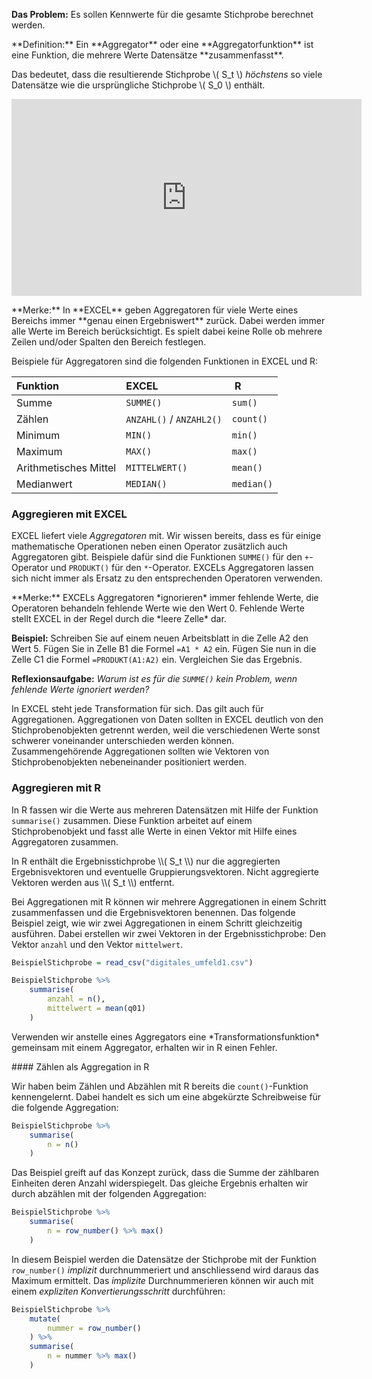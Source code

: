 
**Das Problem:** Es sollen Kennwerte für die gesamte Stichprobe berechnet werden.

<p class="alert  alert-primary" markdown="1">
**Definition:** Ein **Aggregator** oder eine **Aggregatorfunktion** ist eine Funktion, die mehrere Werte Datensätze **zusammenfasst**.
</p>

Das bedeutet, dass die resultierende Stichprobe \\( S_t \\) *höchstens* so viele Datensätze wie die ursprüngliche Stichprobe \\( S_0 \\) enthält. 

<iframe width="560" height="315" src="https://www.youtube-nocookie.com/embed/RQ8sBypWsGg" frameborder="0" allow="accelerometer; autoplay; clipboard-write; encrypted-media; gyroscope; picture-in-picture" allowfullscreen></iframe>

<p class="alert  alert-success" markdown="1">
**Merke:** In **EXCEL** geben Aggregatoren für viele Werte eines Bereichs immer **genau einen Ergebniswert** zurück. Dabei werden immer alle Werte im Bereich berücksichtigt. Es spielt dabei keine Rolle ob mehrere Zeilen und/oder Spalten den Bereich festlegen.
</p>

Beispiele für Aggregatoren sind die folgenden Funktionen in EXCEL und R: 

| Funktion | EXCEL | R |
| :--- | :--- | :--- |
| Summe | `SUMME()` | `sum()` |
| Zählen | `ANZAHL()` / `ANZAHL2()` | `count()` |
| Minimum | `MIN()` | `min()` |
| Maximum | `MAX()` | `max()` |
| Arithmetisches Mittel | `MITTELWERT()` | `mean()` |
| Medianwert | `MEDIAN()` | `median()` |

### Aggregieren mit EXCEL

EXCEL liefert viele *Aggregatoren* mit. Wir wissen bereits, dass es für einige mathematische Operationen neben einen Operator zusätzlich auch Aggregatoren gibt. Beispiele dafür sind die Funktionen `SUMME()` für den `+`-Operator und `PRODUKT()` für den `*`-Operator. EXCELs Aggregatoren lassen sich nicht immer als Ersatz zu den entsprechenden Operatoren verwenden. 

<p class="alert alert-warning" markdown="1">
**Merke:** EXCELs Aggregatoren *ignorieren* immer fehlende Werte, die Operatoren behandeln fehlende Werte wie den Wert 0. Fehlende Werte stellt EXCEL in der Regel durch die *leere Zelle* dar.
</p>

**Beispiel:** Schreiben Sie auf einem neuen Arbeitsblatt in die Zelle A2 den Wert 5. Fügen Sie in Zelle B1 die Formel `=A1 * A2` ein. Fügen Sie nun in die Zelle C1 die Formel `=PRODUKT(A1:A2)` ein. Vergleichen Sie das Ergebnis. 

**Reflexionsaufgabe:** *Warum ist es für die `SUMME()` kein Problem, wenn fehlende Werte ignoriert werden?*

In EXCEL steht jede Transformation für sich. Das gilt auch für Aggregationen. Aggregationen von Daten sollten in EXCEL deutlich von den Stichprobenobjekten getrennt werden, weil die verschiedenen Werte sonst schwerer voneinander unterschieden werden können. Zusammengehörende Aggregationen sollten wie Vektoren von Stichprobenobjekten nebeneinander positioniert werden.

### Aggregieren mit R

In R fassen wir die Werte aus mehreren Datensätzen mit Hilfe der Funktion `summarise()` zusammen. Diese Funktion arbeitet auf einem Stichprobenobjekt und fasst alle Werte in einen Vektor mit Hilfe eines Aggregatoren zusammen. 

<p class="alert  alert-warning" markdown="1">
In R enthält die Ergebnisstichprobe \\( S_t \\) nur die aggregierten Ergebnisvektoren und eventuelle Gruppierungsvektoren. Nicht aggregierte Vektoren werden aus  \\( S_t \\) entfernt. 
</p>

Bei Aggregationen mit R können wir mehrere Aggregationen in einem Schritt zusammenfassen und die Ergebnisvektoren benennen. Das folgende Beispiel zeigt, wie wir zwei Aggregationen in einem Schritt gleichzeitig ausführen. Dabei erstellen wir zwei Vektoren in der Ergebnisstichprobe: Den Vektor `anzahl` und den Vektor `mittelwert`. 

```R
BeispielStichprobe = read_csv("digitales_umfeld1.csv")

BeispielStichprobe %>%
    summarise(
        anzahl = n(),
        mittelwert = mean(q01)
    )
```

<p class="alert  alert-warning" markdown="1">
Verwenden wir anstelle eines Aggregators eine *Transformationsfunktion* gemeinsam mit einem Aggregator, erhalten wir in R einen Fehler.
</p>

#### Zählen als Aggregation in R

Wir haben beim Zählen und Abzählen mit R bereits die `count()`-Funktion kennengelernt. Dabei handelt es sich um eine abgekürzte Schreibweise für die folgende Aggregation: 

```R
BeispielStichprobe %>% 
    summarise(
        n = n()
    )
```

Das Beispiel greift auf das Konzept zurück, dass die Summe der zählbaren Einheiten deren Anzahl widerspiegelt. Das gleiche Ergebnis erhalten wir durch abzählen mit der folgenden Aggregation: 

```R
BeispielStichprobe %>% 
    summarise(
        n = row_number() %>% max()
    )
```

In diesem Beispiel werden die Datensätze der Stichprobe  mit der Funktion `row_number()` *implizit* durchnummeriert und anschliessend wird daraus das Maximum ermittelt. Das *implizite* Durchnummerieren können wir auch mit einem *expliziten* *Konvertierungsschritt* durchführen: 

```R
BeispielStichprobe %>% 
    mutate(
        nummer = row_number()
    ) %>%
    summarise(
        n = nummer %>% max()
    )
```

$$ $$